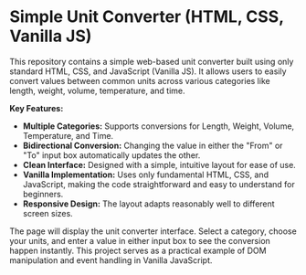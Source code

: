 # Simple Unit Converter (HTML, CSS, Vanilla JS)

This repository contains a simple web-based unit converter built using only standard HTML, CSS, and JavaScript (Vanilla JS). It allows users to easily convert values between common units across various categories like length, weight, volume, temperature, and time.

**Key Features:**

* **Multiple Categories:** Supports conversions for Length, Weight, Volume, Temperature, and Time.
* **Bidirectional Conversion:** Changing the value in either the "From" or "To" input box automatically updates the other.
* **Clean Interface:** Designed with a simple, intuitive layout for ease of use.
* **Vanilla Implementation:** Uses only fundamental HTML, CSS, and JavaScript, making the code straightforward and easy to understand for beginners.
* **Responsive Design:** The layout adapts reasonably well to different screen sizes.

The page will display the unit converter interface. Select a category, choose your units, and enter a value in either input box to see the conversion happen instantly. This project serves as a practical example of DOM manipulation and event handling in Vanilla JavaScript.
